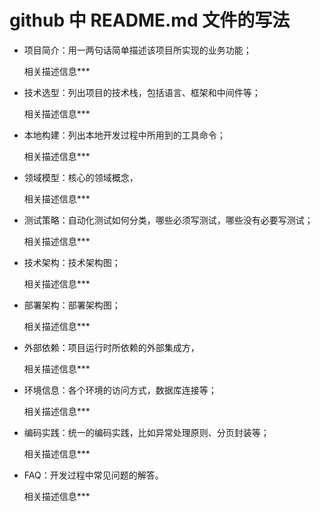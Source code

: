 # github 中 README.md 文件的写法

- 项目简介：用一两句话简单描述该项目所实现的业务功能；

  相关描述信息\*\*\*

- 技术选型：列出项目的技术栈，包括语言、框架和中间件等；

  相关描述信息\*\*\*

- 本地构建：列出本地开发过程中所用到的工具命令；

  相关描述信息\*\*\*

- 领域模型：核心的领域概念，

  相关描述信息\*\*\*

- 测试策略：自动化测试如何分类，哪些必须写测试，哪些没有必要写测试；

  相关描述信息\*\*\*

- 技术架构：技术架构图；

  相关描述信息\*\*\*

- 部署架构：部署架构图；

  相关描述信息\*\*\*

- 外部依赖：项目运行时所依赖的外部集成方，

  相关描述信息\*\*\*

- 环境信息：各个环境的访问方式，数据库连接等；

  相关描述信息\*\*\*

- 编码实践：统一的编码实践，比如异常处理原则、分页封装等；

  相关描述信息\*\*\*

- FAQ：开发过程中常见问题的解答。

  相关描述信息\*\*\*
